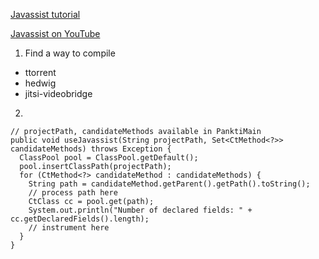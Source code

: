 [Javassist tutorial](https://www.javassist.org/tutorial/tutorial.html)

[Javassist on YouTube](https://www.youtube.com/results?search_query=javassist&page=&utm_source=opensearch)

1. Find a way to compile
 - ttorrent
 - hedwig
 - jitsi-videobridge
2. 
```
// projectPath, candidateMethods available in PanktiMain
public void useJavassist(String projectPath, Set<CtMethod<?>> candidateMethods) throws Exception {
  ClassPool pool = ClassPool.getDefault();
  pool.insertClassPath(projectPath);
  for (CtMethod<?> candidateMethod : candidateMethods) {
    String path = candidateMethod.getParent().getPath().toString();
    // process path here
    CtClass cc = pool.get(path);
    System.out.println("Number of declared fields: " + cc.getDeclaredFields().length);
    // instrument here
  }
}
```

